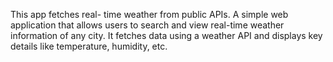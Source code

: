 This app fetches real- time weather from public APIs. A simple web application that allows users to search and view real-time weather information of any city. It fetches data using a weather API and displays key details like temperature, humidity, etc.
